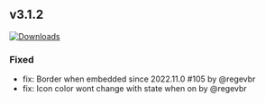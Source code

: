 ## v3.1.2
[![Downloads](https://img.shields.io/github/downloads/artem-sedykh/mini-humidifier/v3.1.2/total.svg)](https://github.com/artem-sedykh/mini-humidifier/releases/tag/v3.1.2)

### Fixed
- fix: Border when embedded since 2022.11.0 #105 by @regevbr
- fix: Icon color wont change with state when on by @regevbr

